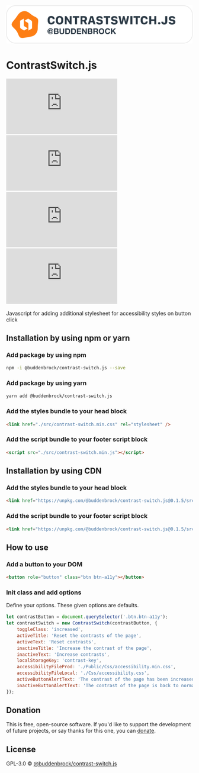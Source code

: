 ![layout][logo-contrast-switch]

[logo-contrast-switch]: demo/Images/logo.svg

# ContrastSwitch.js
![GitHub licenze](https://img.shields.io/github/license/Buddenbrock/contrast-switch.js?style=for-the-badge)
![GitHub release](https://img.shields.io/github/package-json/version/Buddenbrock/contrast-switch.js?style=for-the-badge)
![Last commit](https://img.shields.io/github/last-commit/buddenbrock/contrast-switch.js?style=for-the-badge)
![GitHub repo size](https://img.shields.io/github/repo-size/Buddenbrock/contrast-switch.js?style=for-the-badge)

Javascript for adding additional stylesheet for accessibility styles on button click

## Installation by using npm or yarn
### Add package by using npm
```sh
npm -i @buddenbrock/contrast-switch.js --save
```

### Add package by using yarn
```sh
yarn add @buddenbrock/contrast-switch.js
```

### Add the styles bundle to your head block
```html
<link href="./src/contrast-switch.min.css" rel="stylesheet" />
```

### Add the script bundle to your footer script block
```html
<script src="./src/contrast-switch.min.js"></script>
```

## Installation by using CDN
### Add the styles bundle to your head block
```html
<link href="https://unpkg.com/@buddenbrock/contrast-switch.js@0.1.5/src/contrast-switch.min.css" rel="stylesheet" />
```

### Add the script bundle to your footer script block
```html
<link href="https://unpkg.com/@buddenbrock/contrast-switch.js@0.1.5/src/contrast-switch.min.css" rel="stylesheet" />
```

## How to use
### Add a button to your DOM
```html
<button role="button" class="btn btn-a11y"></button>
```

### Init class and add options
Define your options. These given options are defaults.

```javascript
let contrastButton = document.querySelector('.btn.btn-a11y');
let contrastSwitch = new ContrastSwitch(contrastButton, {
    toggleClass: 'increased',
    activeTitle: 'Reset the contrasts of the page',
    activeText: 'Reset contrasts',
    inactiveTitle: 'Increase the contrast of the page',
    inactiveText: 'Increase contrasts',
    localStorageKey: 'contrast-key',
    accessibilityFileProd: './Public/Css/accessibility.min.css',
    accessibilityFileLocal: './Css/accessibility.css',
    activeButtonAlertText: 'The contrast of the page has been increased for you. Use cookies to save the setting for the complete experience.',
    inactiveButtonAlertText: 'The contrast of the page is back to normal.',
});
```

## Donation
This is free, open-source software. If you'd like to support the development of future projects, or say thanks for this one, you can [donate](https://www.paypal.me/buddenbrock).

## License
GPL-3.0 &copy; [@buddenbrock/contrast-switch.js](https://github.com/Buddenbrock/contrast-switch.js/blob/master/LICENSE)